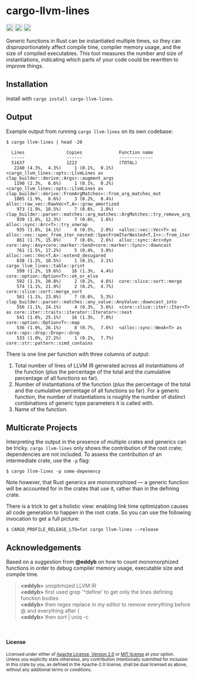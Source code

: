 # cargo-llvm-lines

[<img alt="github" src="https://img.shields.io/badge/github-dtolnay/cargo--llvm--lines-8da0cb?style=for-the-badge&labelColor=555555&logo=github" height="20">](https://github.com/dtolnay/cargo-llvm-lines)
[<img alt="crates.io" src="https://img.shields.io/crates/v/cargo-llvm-lines.svg?style=for-the-badge&color=fc8d62&logo=rust" height="20">](https://crates.io/crates/cargo-llvm-lines)
[<img alt="build status" src="https://img.shields.io/github/actions/workflow/status/dtolnay/cargo-llvm-lines/ci.yml?branch=master&style=for-the-badge" height="20">](https://github.com/dtolnay/cargo-llvm-lines/actions?query=branch%3Amaster)

Generic functions in Rust can be instantiated multiple times, so they can
disproportionately affect compile time, compiler memory usage, and the size of
compiled executables. This tool measures the number and size of instantiations,
indicating which parts of your code could be rewritten to improve things.

## Installation

Install with `cargo install cargo-llvm-lines`.

## Output

Example output from running `cargo llvm-lines` on its own codebase:

```console
$ cargo llvm-lines | head -20

  Lines                Copies              Function name
  -----                ------              -------------
  51637                1222                (TOTAL)
   2240 (4.3%,  4.3%)     1 (0.1%,  0.1%)  <cargo_llvm_lines::opts::LlvmLines as clap_builder::derive::Args>::augment_args
   1190 (2.3%,  6.6%)     1 (0.1%,  0.2%)  <cargo_llvm_lines::opts::LlvmLines as clap_builder::derive::FromArgMatches>::from_arg_matches_mut
   1005 (1.9%,  8.6%)     3 (0.2%,  0.4%)  alloc::raw_vec::RawVec<T,A>::grow_amortized
    973 (1.9%, 10.5%)     7 (0.6%,  1.0%)  clap_builder::parser::matches::arg_matches::ArgMatches::try_remove_arg_t
    939 (1.8%, 12.3%)     7 (0.6%,  1.6%)  alloc::sync::Arc<T>::try_unwrap
    935 (1.8%, 14.1%)     6 (0.5%,  2.0%)  <alloc::vec::Vec<T> as alloc::vec::spec_from_iter_nested::SpecFromIterNested<T,I>>::from_iter
    861 (1.7%, 15.8%)     7 (0.6%,  2.6%)  alloc::sync::Arc<dyn core::any::Any+core::marker::Send+core::marker::Sync>::downcast
    761 (1.5%, 17.2%)     5 (0.4%,  3.0%)  alloc::vec::Vec<T,A>::extend_desugared
    638 (1.2%, 18.5%)     1 (0.1%,  3.1%)  cargo_llvm_lines::table::print
    599 (1.2%, 19.6%)    16 (1.3%,  4.4%)  core::option::Option<T>::ok_or_else
    592 (1.1%, 20.8%)     2 (0.2%,  4.6%)  core::slice::sort::merge
    574 (1.1%, 21.9%)     2 (0.2%,  4.7%)  core::slice::sort::merge_sort
    561 (1.1%, 23.0%)     7 (0.6%,  5.3%)  clap_builder::parser::matches::any_value::AnyValue::downcast_into
    556 (1.1%, 24.1%)     4 (0.3%,  5.6%)  <core::slice::iter::Iter<T> as core::iter::traits::iterator::Iterator>::next
    541 (1.0%, 25.1%)    16 (1.3%,  7.0%)  core::option::Option<T>::map
    536 (1.0%, 26.1%)     8 (0.7%,  7.6%)  <alloc::sync::Weak<T> as core::ops::drop::Drop>::drop
    533 (1.0%, 27.2%)     1 (0.1%,  7.7%)  core::str::pattern::simd_contains
```

There is one line per function with three columns of output:

1. Total number of lines of LLVM IR generated across all instantiations of the
   function (plus the percentage of the total and the cumulative percentage
   of all functions so far).
2. Number of instantiations of the function (plus the percentage of the total
   and the cumulative percentage of all functions so far). For a generic
   function, the number of instantiations is roughly the number of distinct
   combinations of generic type parameters it is called with.
3. Name of the function.

## Multicrate Projects

Interpreting the output in the presence of multiple crates and generics can be
tricky. `cargo llvm-lines` only shows the contribution of the root crate;
dependencies are not included. To assess the contribution of an intermediate
crate, use the `-p` flag:

```console
$ cargo llvm-lines -p some-depenency
```

Note however, that Rust generics are monomorphised &mdash; a generic function
will be accounted for in the crates that use it, rather than in the defining
crate.

There is a trick to get a holistic view: enabling link time optimization causes
all code generation to happen in the root crate. So you can use the following
invocation to get a full picture:

```console
$ CARGO_PROFILE_RELEASE_LTO=fat cargo llvm-lines --release
```

## Acknowledgements

Based on a suggestion from **@eddyb** on how to count monomorphized functions
in order to debug compiler memory usage, executable size and compile time.

> **\<eddyb>** unoptimized LLVM IR<br>
> **\<eddyb>** first used grep '^define' to get only the lines defining function bodies<br>
> **\<eddyb>** then regex replace in my editor to remove everything before @ and everything after (<br>
> **\<eddyb>** then sort | uniq -c<br>

<br>

#### License

<sup>
Licensed under either of <a href="LICENSE-APACHE">Apache License, Version
2.0</a> or <a href="LICENSE-MIT">MIT license</a> at your option.
</sup>

<br>

<sub>
Unless you explicitly state otherwise, any contribution intentionally submitted
for inclusion in this crate by you, as defined in the Apache-2.0 license, shall
be dual licensed as above, without any additional terms or conditions.
</sub>
